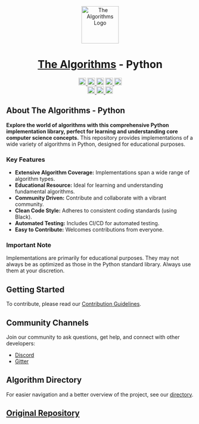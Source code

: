<div align="center">
    <a href="https://github.com/TheAlgorithms/">
        <img src="https://raw.githubusercontent.com/TheAlgorithms/website/1cd824df116b27029f17c2d1b42d81731f28a920/public/logo.svg" height="100" alt="The Algorithms Logo">
    </a>
    <h1><a href="https://github.com/TheAlgorithms/">The Algorithms</a> - Python</h1>
</div>

<!-- Badges -->
<div align="center">
    <a href="https://gitpod.io/#https://github.com/TheAlgorithms/Python">
        <img src="https://img.shields.io/badge/Gitpod-Ready--to--Code-blue?logo=gitpod&style=flat-square" height="20" alt="Gitpod Ready-to-Code">
    </a>
    <a href="https://github.com/TheAlgorithms/Python/blob/master/CONTRIBUTING.md">
        <img src="https://img.shields.io/static/v1.svg?label=Contributions&message=Welcome&color=0059b3&style=flat-square" height="20" alt="Contributions Welcome">
    </a>
    <img src="https://img.shields.io/github/repo-size/TheAlgorithms/Python.svg?label=Repo%20size&style=flat-square" height="20" alt="Repository Size">
    <a href="https://the-algorithms.com/discord">
        <img src="https://img.shields.io/discord/808045925556682782.svg?logo=discord&colorB=7289DA&style=flat-square" height="20" alt="Discord chat">
    </a>
    <a href="https://gitter.im/TheAlgorithms/community">
        <img src="https://img.shields.io/badge/Chat-Gitter-ff69b4.svg?label=Chat&logo=gitter&style=flat-square" height="20" alt="Gitter chat">
    </a>
    <br>
    <a href="https://github.com/TheAlgorithms/Python/actions">
        <img src="https://img.shields.io/github/actions/workflow/status/TheAlgorithms/Python/build.yml?branch=master&label=CI&logo=github&style=flat-square" height="20" alt="GitHub Workflow Status">
    </a>
    <a href="https://github.com/pre-commit/pre-commit">
        <img src="https://img.shields.io/badge/pre--commit-enabled-brightgreen?logo=pre-commit&logoColor=white&style=flat-square" height="20" alt="pre-commit">
    </a>
    <a href="https://github.com/psf/black">
        <img src="https://img.shields.io/static/v1?label=code%20style&message=black&color=black&style=flat-square" height="20" alt="code style: black">
    </a>
</div>

## About The Algorithms - Python

**Explore the world of algorithms with this comprehensive Python implementation library, perfect for learning and understanding core computer science concepts.** This repository provides implementations of a wide variety of algorithms in Python, designed for educational purposes.

### Key Features

*   **Extensive Algorithm Coverage:**  Implementations span a wide range of algorithm types.
*   **Educational Resource:** Ideal for learning and understanding fundamental algorithms.
*   **Community Driven:**  Contribute and collaborate with a vibrant community.
*   **Clean Code Style:**  Adheres to consistent coding standards (using Black).
*   **Automated Testing:**  Includes CI/CD for automated testing.
*   **Easy to Contribute:**  Welcomes contributions from everyone.

### Important Note

Implementations are primarily for educational purposes. They may not always be as optimized as those in the Python standard library. Always use them at your discretion.

## Getting Started

To contribute, please read our [Contribution Guidelines](CONTRIBUTING.md).

## Community Channels

Join our community to ask questions, get help, and connect with other developers:

*   [Discord](https://the-algorithms.com/discord)
*   [Gitter](https://gitter.im/TheAlgorithms/community)

## Algorithm Directory

For easier navigation and a better overview of the project, see our [directory](DIRECTORY.md).

##  [Original Repository](https://github.com/TheAlgorithms/Python)